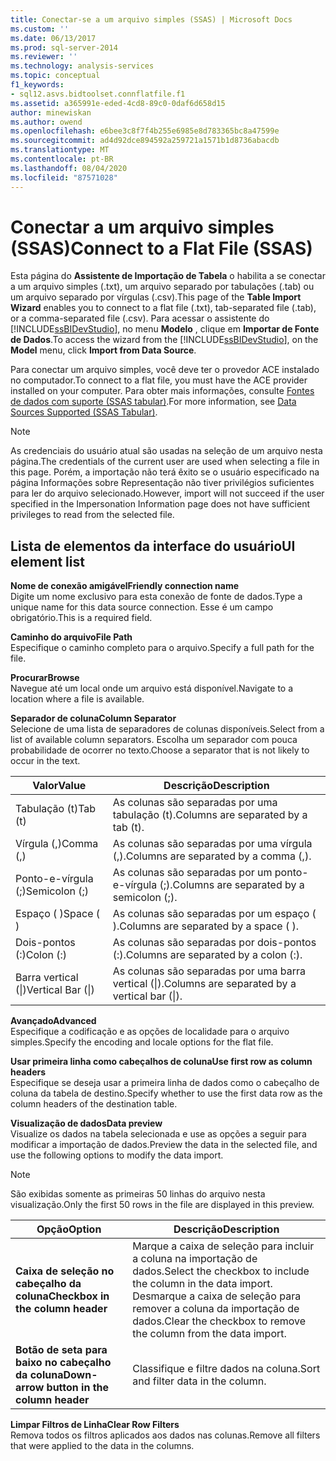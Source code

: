 ```yaml
---
title: Conectar-se a um arquivo simples (SSAS) | Microsoft Docs
ms.custom: ''
ms.date: 06/13/2017
ms.prod: sql-server-2014
ms.reviewer: ''
ms.technology: analysis-services
ms.topic: conceptual
f1_keywords:
- sql12.asvs.bidtoolset.connflatfile.f1
ms.assetid: a365991e-eded-4cd8-89c0-0daf6d658d15
author: minewiskan
ms.author: owend
ms.openlocfilehash: e6bee3c8f7f4b255e6985e8d783365bc8a47599e
ms.sourcegitcommit: ad4d92dce894592a259721a1571b1d8736abacdb
ms.translationtype: MT
ms.contentlocale: pt-BR
ms.lasthandoff: 08/04/2020
ms.locfileid: "87571028"
---
```

# <a name="connect-to-a-flat-file-ssas"></a><span data-ttu-id="bd3a7-102">Conectar a um arquivo simples (SSAS)</span><span class="sxs-lookup"><span data-stu-id="bd3a7-102">Connect to a Flat File (SSAS)</span></span>
  <span data-ttu-id="bd3a7-103">Esta página do **Assistente de Importação de Tabela** o habilita a se conectar a um arquivo simples (.txt), um arquivo separado por tabulações (.tab) ou um arquivo separado por vírgulas (.csv).</span><span class="sxs-lookup"><span data-stu-id="bd3a7-103">This page of the **Table Import Wizard** enables you to connect to a flat file (.txt), tab-separated file (.tab), or a comma-separated file (.csv).</span></span> <span data-ttu-id="bd3a7-104">Para acessar o assistente do [!INCLUDE[ssBIDevStudio](../includes/ssbidevstudio-md.md)], no menu **Modelo** , clique em **Importar de Fonte de Dados**.</span><span class="sxs-lookup"><span data-stu-id="bd3a7-104">To access the wizard from the [!INCLUDE[ssBIDevStudio](../includes/ssbidevstudio-md.md)], on the **Model** menu, click **Import from Data Source**.</span></span>  
  
 <span data-ttu-id="bd3a7-105">Para conectar um arquivo simples, você deve ter o provedor ACE instalado no computador.</span><span class="sxs-lookup"><span data-stu-id="bd3a7-105">To connect to a flat file, you must have the ACE provider installed on your computer.</span></span> <span data-ttu-id="bd3a7-106">Para obter mais informações, consulte [Fontes de dados com suporte &#40;SSAS tabular&#41;](tabular-models/data-sources-supported-ssas-tabular.md).</span><span class="sxs-lookup"><span data-stu-id="bd3a7-106">For more information, see [Data Sources Supported &#40;SSAS Tabular&#41;](tabular-models/data-sources-supported-ssas-tabular.md).</span></span>  
  
> [!NOTE]  
>  <span data-ttu-id="bd3a7-107">As credenciais do usuário atual são usadas na seleção de um arquivo nesta página.</span><span class="sxs-lookup"><span data-stu-id="bd3a7-107">The credentials of the current user are used when selecting a file in this page.</span></span> <span data-ttu-id="bd3a7-108">Porém, a importação não terá êxito se o usuário especificado na página Informações sobre Representação não tiver privilégios suficientes para ler do arquivo selecionado.</span><span class="sxs-lookup"><span data-stu-id="bd3a7-108">However, import will not succeed if the user specified in the Impersonation Information page does not have sufficient privileges to read from the selected file.</span></span>  
  
## <a name="ui-element-list"></a><span data-ttu-id="bd3a7-109">Lista de elementos da interface do usuário</span><span class="sxs-lookup"><span data-stu-id="bd3a7-109">UI element list</span></span>  
 <span data-ttu-id="bd3a7-110">**Nome de conexão amigável**</span><span class="sxs-lookup"><span data-stu-id="bd3a7-110">**Friendly connection name**</span></span>  
 <span data-ttu-id="bd3a7-111">Digite um nome exclusivo para esta conexão de fonte de dados.</span><span class="sxs-lookup"><span data-stu-id="bd3a7-111">Type a unique name for this data source connection.</span></span> <span data-ttu-id="bd3a7-112">Esse é um campo obrigatório.</span><span class="sxs-lookup"><span data-stu-id="bd3a7-112">This is a required field.</span></span>  
  
 <span data-ttu-id="bd3a7-113">**Caminho do arquivo**</span><span class="sxs-lookup"><span data-stu-id="bd3a7-113">**File Path**</span></span>  
 <span data-ttu-id="bd3a7-114">Especifique o caminho completo para o arquivo.</span><span class="sxs-lookup"><span data-stu-id="bd3a7-114">Specify a full path for the file.</span></span>  
  
 <span data-ttu-id="bd3a7-115">**Procurar**</span><span class="sxs-lookup"><span data-stu-id="bd3a7-115">**Browse**</span></span>  
 <span data-ttu-id="bd3a7-116">Navegue até um local onde um arquivo está disponível.</span><span class="sxs-lookup"><span data-stu-id="bd3a7-116">Navigate to a location where a file is available.</span></span>  
  
 <span data-ttu-id="bd3a7-117">**Separador de coluna**</span><span class="sxs-lookup"><span data-stu-id="bd3a7-117">**Column Separator**</span></span>  
 <span data-ttu-id="bd3a7-118">Selecione de uma lista de separadores de colunas disponíveis.</span><span class="sxs-lookup"><span data-stu-id="bd3a7-118">Select from a list of available column separators.</span></span> <span data-ttu-id="bd3a7-119">Escolha um separador com pouca probabilidade de ocorrer no texto.</span><span class="sxs-lookup"><span data-stu-id="bd3a7-119">Choose a separator that is not likely to occur in the text.</span></span>  
  
|<span data-ttu-id="bd3a7-120">Valor</span><span class="sxs-lookup"><span data-stu-id="bd3a7-120">Value</span></span>|<span data-ttu-id="bd3a7-121">Descrição</span><span class="sxs-lookup"><span data-stu-id="bd3a7-121">Description</span></span>|  
|-----------|-----------------|  
|<span data-ttu-id="bd3a7-122">Tabulação (t)</span><span class="sxs-lookup"><span data-stu-id="bd3a7-122">Tab (t)</span></span>|<span data-ttu-id="bd3a7-123">As colunas são separadas por uma tabulação (t).</span><span class="sxs-lookup"><span data-stu-id="bd3a7-123">Columns are separated by a tab (t).</span></span>|  
|<span data-ttu-id="bd3a7-124">Vírgula (,)</span><span class="sxs-lookup"><span data-stu-id="bd3a7-124">Comma (,)</span></span>|<span data-ttu-id="bd3a7-125">As colunas são separadas por uma vírgula (,).</span><span class="sxs-lookup"><span data-stu-id="bd3a7-125">Columns are separated by a comma (,).</span></span>|  
|<span data-ttu-id="bd3a7-126">Ponto-e-vírgula (;)</span><span class="sxs-lookup"><span data-stu-id="bd3a7-126">Semicolon (;)</span></span>|<span data-ttu-id="bd3a7-127">As colunas são separadas por um ponto-e-vírgula (;).</span><span class="sxs-lookup"><span data-stu-id="bd3a7-127">Columns are separated by a semicolon (;).</span></span>|  
|<span data-ttu-id="bd3a7-128">Espaço ( )</span><span class="sxs-lookup"><span data-stu-id="bd3a7-128">Space ( )</span></span>|<span data-ttu-id="bd3a7-129">As colunas são separadas por um espaço ( ).</span><span class="sxs-lookup"><span data-stu-id="bd3a7-129">Columns are separated by a space ( ).</span></span>|  
|<span data-ttu-id="bd3a7-130">Dois-pontos (:)</span><span class="sxs-lookup"><span data-stu-id="bd3a7-130">Colon (:)</span></span>|<span data-ttu-id="bd3a7-131">As colunas são separadas por dois-pontos (:).</span><span class="sxs-lookup"><span data-stu-id="bd3a7-131">Columns are separated by a colon (:).</span></span>|  
|<span data-ttu-id="bd3a7-132">Barra vertical (&#124;)</span><span class="sxs-lookup"><span data-stu-id="bd3a7-132">Vertical Bar (&#124;)</span></span>|<span data-ttu-id="bd3a7-133">As colunas são separadas por uma barra vertical (&#124;).</span><span class="sxs-lookup"><span data-stu-id="bd3a7-133">Columns are separated by a vertical bar (&#124;).</span></span>|  
  
 <span data-ttu-id="bd3a7-134">**Avançado**</span><span class="sxs-lookup"><span data-stu-id="bd3a7-134">**Advanced**</span></span>  
 <span data-ttu-id="bd3a7-135">Especifique a codificação e as opções de localidade para o arquivo simples.</span><span class="sxs-lookup"><span data-stu-id="bd3a7-135">Specify the encoding and locale options for the flat file.</span></span>  
  
 <span data-ttu-id="bd3a7-136">**Usar primeira linha como cabeçalhos de coluna**</span><span class="sxs-lookup"><span data-stu-id="bd3a7-136">**Use first row as column headers**</span></span>  
 <span data-ttu-id="bd3a7-137">Especifique se deseja usar a primeira linha de dados como o cabeçalho de coluna da tabela de destino.</span><span class="sxs-lookup"><span data-stu-id="bd3a7-137">Specify whether to use the first data row as the column headers of the destination table.</span></span>  
  
 <span data-ttu-id="bd3a7-138">**Visualização de dados**</span><span class="sxs-lookup"><span data-stu-id="bd3a7-138">**Data preview**</span></span>  
 <span data-ttu-id="bd3a7-139">Visualize os dados na tabela selecionada e use as opções a seguir para modificar a importação de dados.</span><span class="sxs-lookup"><span data-stu-id="bd3a7-139">Preview the data in the selected file, and use the following options to modify the data import.</span></span>  
  
> [!NOTE]  
>  <span data-ttu-id="bd3a7-140">São exibidas somente as primeiras 50 linhas do arquivo nesta visualização.</span><span class="sxs-lookup"><span data-stu-id="bd3a7-140">Only the first 50 rows in the file are displayed in this preview.</span></span>  
  
|<span data-ttu-id="bd3a7-141">Opção</span><span class="sxs-lookup"><span data-stu-id="bd3a7-141">Option</span></span>|<span data-ttu-id="bd3a7-142">Descrição</span><span class="sxs-lookup"><span data-stu-id="bd3a7-142">Description</span></span>|  
|------------|-----------------|  
|<span data-ttu-id="bd3a7-143">**Caixa de seleção no cabeçalho da coluna**</span><span class="sxs-lookup"><span data-stu-id="bd3a7-143">**Checkbox in the column header**</span></span>|<span data-ttu-id="bd3a7-144">Marque a caixa de seleção para incluir a coluna na importação de dados.</span><span class="sxs-lookup"><span data-stu-id="bd3a7-144">Select the checkbox to include the column in the data import.</span></span> <span data-ttu-id="bd3a7-145">Desmarque a caixa de seleção para remover a coluna da importação de dados.</span><span class="sxs-lookup"><span data-stu-id="bd3a7-145">Clear the checkbox to remove the column from the data import.</span></span>|  
|<span data-ttu-id="bd3a7-146">**Botão de seta para baixo no cabeçalho da coluna**</span><span class="sxs-lookup"><span data-stu-id="bd3a7-146">**Down-arrow button in the column header**</span></span>|<span data-ttu-id="bd3a7-147">Classifique e filtre dados na coluna.</span><span class="sxs-lookup"><span data-stu-id="bd3a7-147">Sort and filter data in the column.</span></span>|  
  
 <span data-ttu-id="bd3a7-148">**Limpar Filtros de Linha**</span><span class="sxs-lookup"><span data-stu-id="bd3a7-148">**Clear Row Filters**</span></span>  
 <span data-ttu-id="bd3a7-149">Remova todos os filtros aplicados aos dados nas colunas.</span><span class="sxs-lookup"><span data-stu-id="bd3a7-149">Remove all filters that were applied to the data in the columns.</span></span>  
  
  
